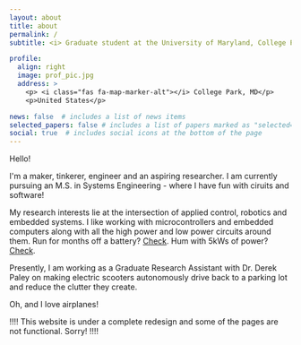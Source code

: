```yaml
---
layout: about
title: about
permalink: /
subtitle: <i> Graduate student at the University of Maryland, College Park. </i>

profile:
  align: right
  image: prof_pic.jpg
  address: >
    <p> <i class="fas fa-map-marker-alt"></i> College Park, MD</p>
    <p>United States</p>

news: false  # includes a list of news items
selected_papers: false # includes a list of papers marked as "selected={true}"
social: true  # includes social icons at the bottom of the page
---
```


Hello!  

I'm a maker, tinkerer, engineer and an aspiring researcher. I am currently pursuing an M.S. in Systems Engineering - where I have fun with ciruits and software!  

My research interests lie at the intersection of applied control, robotics and embedded systems. I like working with microcontrollers and embedded computers along with all the high power and low power circuits around them. Run for months off a battery? [Check](https://srijalshekhar.com/projects/2018_rois/). Hum with 5kWs of power? [Check](https://srijalshekhar.com/projects/2019_pdc/).  

Presently, I am working as a Graduate Research Assistant with Dr. Derek Paley on making electric scooters autonomously drive back to a parking lot and reduce the clutter they create. 

Oh, and I love airplanes!  

!!!! This website is under a complete redesign and some of the pages are not functional. Sorry! !!!!